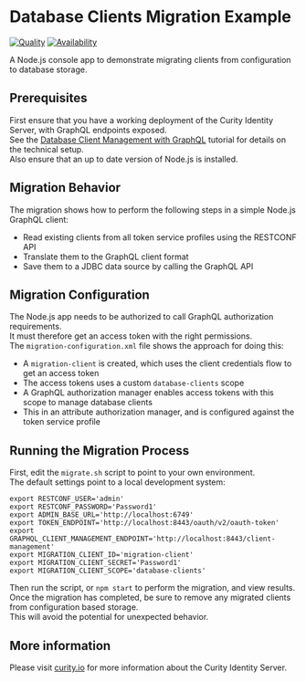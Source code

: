 # Database Clients Migration Example

[![Quality](https://img.shields.io/badge/quality-demo-red)](https://curity.io/resources/code-examples/status/)
[![Availability](https://img.shields.io/badge/availability-source-blue)](https://curity.io/resources/code-examples/status/)

A Node.js console app to demonstrate migrating clients from configuration to database storage.

## Prerequisites

First ensure that you have a working deployment of the Curity Identity Server, with GraphQL endpoints exposed.\
See the [Database Client Management with GraphQL](https://curity.io/resources/learn/graphql-client-management/) tutorial for details on the technical setup.\
Also ensure that an up to date version of Node.js is installed.

## Migration Behavior

The migration shows how to perform the following steps in a simple Node.js GraphQL client:

- Read existing clients from all token service profiles using the RESTCONF API
- Translate them to the GraphQL client format
- Save them to a JDBC data source by calling the GraphQL API

## Migration Configuration

The Node.js app needs to be authorized to call GraphQL authorization requirements.\
It must therefore get an access token with the right permissions.\
The `migration-configuration.xml` file shows the approach for doing this:

- A `migration-client` is created, which uses the client credentials flow to get an access token
- The access tokens uses a custom `database-clients` scope
- A GraphQL authorization manager enables access tokens with this scope to manage database clients
- This in an attribute authorization manager, and is configured against the token service profile

## Running the Migration Process

First, edit the `migrate.sh` script to point to your own environment.\
The default settings point to a local development system:

```text
export RESTCONF_USER='admin'
export RESTCONF_PASSWORD='Password1'
export ADMIN_BASE_URL='http://localhost:6749'
export TOKEN_ENDPOINT='http://localhost:8443/oauth/v2/oauth-token'
export GRAPHQL_CLIENT_MANAGEMENT_ENDPOINT='http://localhost:8443/client-management'
export MIGRATION_CLIENT_ID='migration-client'
export MIGRATION_CLIENT_SECRET='Password1'
export MIGRATION_CLIENT_SCOPE='database-clients'
```

Then run the script, or `npm start` to perform the migration, and view results.\
Once the migration has completed, be sure to remove any migrated clients from configuration based storage.\
This will avoid the potential for unexpected behavior.

## More information

Please visit [curity.io](https://curity.io/) for more information about the Curity Identity Server.